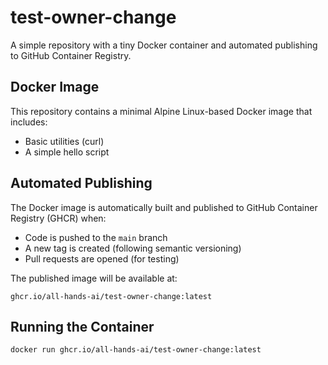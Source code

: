 # test-owner-change

A simple repository with a tiny Docker container and automated publishing to GitHub Container Registry.

## Docker Image



This repository contains a minimal Alpine Linux-based Docker image that includes:
- Basic utilities (curl)
- A simple hello script

## Automated Publishing

The Docker image is automatically built and published to GitHub Container Registry (GHCR) when:
- Code is pushed to the `main` branch
- A new tag is created (following semantic versioning)
- Pull requests are opened (for testing)

The published image will be available at:
```
ghcr.io/all-hands-ai/test-owner-change:latest
```

## Running the Container

```bash
docker run ghcr.io/all-hands-ai/test-owner-change:latest
```
